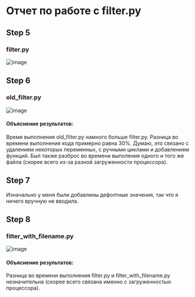 # Отчет по работе с filter.py
## Step 5
### filter.py
![image](https://user-images.githubusercontent.com/49625815/142735873-842f1ac3-ea60-4a95-b704-148b5ba3ded9.png)
## Step 6
### old_filter.py
![image](https://user-images.githubusercontent.com/49625815/142735983-ae0ffbc9-c944-4d07-aaac-3f3f212def0c.png)
#### Объяснение результатов: 
Время выполнения old_filter.py намного больше filter.py.
Разница во времени выполнения кода примерно равна 30%. Думаю, это связано с удалением некоторых переменных, с ручными циклами и добавлением функций.
Был также разброс во времени выполения одного и того же файла (скорее всего из-за разной загруженности процессора). 
## Step 7
Изначально у меня были добавлены дефолтные значения, так что я ничего вручную не вводила.
## Step 8
### filter_with_filename.py
![image](https://user-images.githubusercontent.com/49625815/142738311-ff0bde89-034a-4cf9-ad2b-04d63689c00b.png)
#### Объяснение результатов:
Разница во времени выполнения filter.py и filter_with_filename.py незначительна (скорее всего связана именно с загруженностью процессора).
